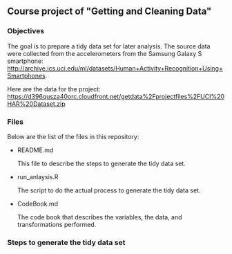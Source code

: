 ## Course project of "Getting and Cleaning Data"

### Objectives
The goal is to prepare a tidy data set for later analysis.  The source data were collected from the accelerometers from the Samsung Galaxy S smartphone: http://archive.ics.uci.edu/ml/datasets/Human+Activity+Recognition+Using+Smartphones.

Here are the data for the project: 
https://d396qusza40orc.cloudfront.net/getdata%2Fprojectfiles%2FUCI%20HAR%20Dataset.zip 

### Files
Below are the list of the files in this repository:
- README.md

  This file to describe the steps to generate the tidy data set.

- run_anlaysis.R

  The script to do the actual process to generate the tidy data set.

- CodeBook.md

  The code book that describes the variables, the data, and transformations performed.
 
### Steps to generate the tidy data set

